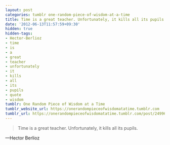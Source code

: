 ```yaml
---
layout: post
categories: tumblr one-random-piece-of-wisdom-at-a-time
title: Time is a great teacher. Unfortunately, it kills all its pupils.
date: '2012-06-13T11:57:59+09:30'
hidden: true
hidden-tags:
- Hector-Berlioz
- time
- is
- a
- great
- teacher
- unfortunately
- it
- kills
- all
- its
- pupils
- quote
- wisdom
tumblr: One Random Piece of Wisdom at a Time
tumblr_website_url: https://onerandompieceofwisdomatatime.tumblr.com
tumblr_url: https://onerandompieceofwisdomatatime.tumblr.com/post/24996969512/time-is-a-great-teacher-unfortunately-it-kills
---
```

> Time is a great teacher. Unfortunately, it kills all its pupils.

—Hector Berlioz
